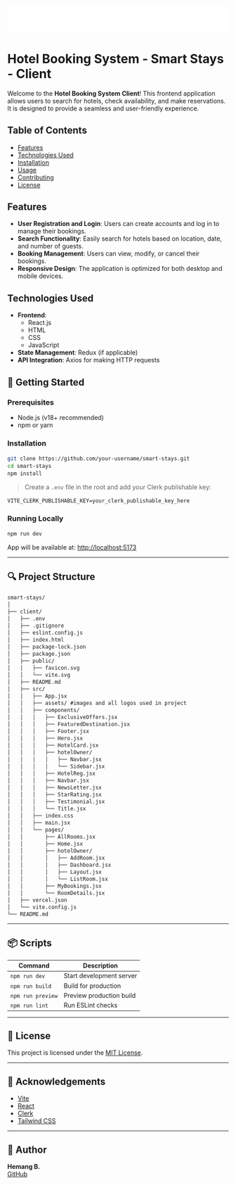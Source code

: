 

![Hotel Booking Logo](https://raw.githubusercontent.com/hemang-2001/Hotel-Booking/c95599d174c58a6b87bfe7002749329eee38294c/client/src/assets/logo.svg)  <!-- Replace with your logo URL -->

# Hotel Booking System - Smart Stays - Client

Welcome to the **Hotel Booking System Client**! This frontend application allows users to search for hotels, check availability, and make reservations. It is designed to provide a seamless and user-friendly experience.

## Table of Contents

- [Features](#features)
- [Technologies Used](#technologies-used)
- [Installation](#installation)
- [Usage](#usage)
- [Contributing](#contributing)
- [License](#license)

## Features

- **User Registration and Login**: Users can create accounts and log in to manage their bookings.
- **Search Functionality**: Easily search for hotels based on location, date, and number of guests.
- **Booking Management**: Users can view, modify, or cancel their bookings.
- **Responsive Design**: The application is optimized for both desktop and mobile devices.

## Technologies Used

- **Frontend**: 
  - React.js
  - HTML
  - CSS
  - JavaScript
- **State Management**: Redux (if applicable)
- **API Integration**: Axios for making HTTP requests


## 🚀 Getting Started

### Prerequisites

- Node.js (v18+ recommended)
- npm or yarn

### Installation

```bash
git clone https://github.com/your-username/smart-stays.git
cd smart-stays
npm install
```

> Create a `.env` file in the root and add your Clerk publishable key:

```env
VITE_CLERK_PUBLISHABLE_KEY=your_clerk_publishable_key_here
```

### Running Locally

```bash
npm run dev
```

App will be available at: [http://localhost:5173](http://localhost:5173)

---

## 🔍 Project Structure

```
smart-stays/
│
├── client/
│   ├── .env
│   ├── .gitignore
│   ├── eslint.config.js
│   ├── index.html
│   ├── package-lock.json
│   ├── package.json
│   ├── public/
│   │   ├── favicon.svg
│   │   └── vite.svg
│   ├── README.md
│   ├── src/
│   │   ├── App.jsx
│   │   ├── assets/ #images and all logos used in project
│   │   ├── components/
│   │   │   ├── ExclusiveOffers.jsx
│   │   │   ├── FeaturedDestination.jsx
│   │   │   ├── Footer.jsx
│   │   │   ├── Hero.jsx
│   │   │   ├── HotelCard.jsx
│   │   │   ├── hotelOwner/
│   │   │   │   ├── Navbar.jsx
│   │   │   │   └── Sidebar.jsx
│   │   │   ├── HotelReg.jsx
│   │   │   ├── Navbar.jsx
│   │   │   ├── NewsLetter.jsx
│   │   │   ├── StarRating.jsx
│   │   │   ├── Testimonial.jsx
│   │   │   └── Title.jsx
│   │   ├── index.css
│   │   ├── main.jsx
│   │   └── pages/
│   │       ├── AllRooms.jsx
│   │       ├── Home.jsx
│   │       ├── hotelOwner/
│   │       │   ├── AddRoom.jsx
│   │       │   ├── Dashboard.jsx
│   │       │   ├── Layout.jsx
│   │       │   └── ListRoom.jsx
│   │       ├── MyBookings.jsx
│   │       └── RoomDetails.jsx
│   ├── vercel.json
│   └── vite.config.js
└── README.md

```

---

## 📦 Scripts

| Command        | Description                    |
|----------------|--------------------------------|
| `npm run dev`  | Start development server       |
| `npm run build`| Build for production           |
| `npm run preview` | Preview production build |
| `npm run lint` | Run ESLint checks              |

---

## 📄 License

This project is licensed under the [MIT License](LICENSE).

---

## 🙌 Acknowledgements

- [Vite](https://vitejs.dev/)
- [React](https://reactjs.org/)
- [Clerk](https://clerk.dev/)
- [Tailwind CSS](https://tailwindcss.com/)

---

## 👤 Author

**Hemang B.**  
[GitHub](https://github.com/hemang-2001)
